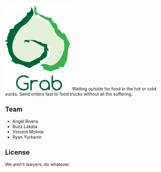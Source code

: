 
![alt tag](https://raw.githubusercontent.com/YurkaninRyan/Grab/master/grab-ember/public/assets/images/grab-logo.svg)
Waiting outside for food in the hot or cold sucks.  Send orders fast to food trucks without all the suffering.

## Team
* Angel Rivera
* Buzz Lakata
* Vincent Molinie
* Ryan Yurkanin

## License
We aren't lawyers, do whatever.
